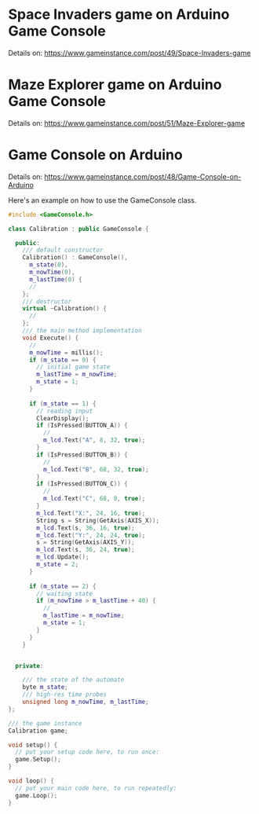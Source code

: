 # Space Invaders game on Arduino Game Console

Details on: https://www.gameinstance.com/post/49/Space-Invaders-game <br />

# Maze Explorer game on Arduino Game Console

Details on: https://www.gameinstance.com/post/51/Maze-Explorer-game <br />

# Game Console on Arduino 

Details on: https://www.gameinstance.com/post/48/Game-Console-on-Arduino <br />

Here's an example on how to use the GameConsole class.<br />

```C++
#include <GameConsole.h>

class Calibration : public GameConsole {

  public:
    /// default constructor
    Calibration() : GameConsole(), 
      m_state(0), 
      m_nowTime(0), 
      m_lastTime(0) {
      //
    };
    /// destructor
    virtual ~Calibration() {
      //
    };
    /// the main method implementation
    void Execute() {
      //
      m_nowTime = millis();
      if (m_state == 0) {
        // initial game state
        m_lastTime = m_nowTime;
        m_state = 1;
      }
      
      if (m_state == 1) {
        // reading input
        ClearDisplay();
        if (IsPressed(BUTTON_A)) {
          // 
          m_lcd.Text("A", 8, 32, true);
        }
        if (IsPressed(BUTTON_B)) {
          // 
          m_lcd.Text("B", 68, 32, true);
        }
        if (IsPressed(BUTTON_C)) {
          // 
          m_lcd.Text("C", 68, 8, true);
        }
        m_lcd.Text("X:", 24, 16, true);
        String s = String(GetAxis(AXIS_X));
        m_lcd.Text(s, 36, 16, true);
        m_lcd.Text("Y:", 24, 24, true);
        s = String(GetAxis(AXIS_Y));
        m_lcd.Text(s, 36, 24, true);
        m_lcd.Update();
        m_state = 2;
      }
      
      if (m_state == 2) {
        // waiting state
        if (m_nowTime > m_lastTime + 40) {
          // 
          m_lastTime = m_nowTime; 
          m_state = 1;
        }        
      }
    }


  private:

    /// the state of the automate
    byte m_state;
    /// high-res time probes
    unsigned long m_nowTime, m_lastTime;
};

/// the game instance
Calibration game;

void setup() {
  // put your setup code here, to run once:
  game.Setup();
}

void loop() {
  // put your main code here, to run repeatedly:
  game.Loop();
}
```

